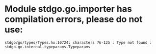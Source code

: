 # Module stdgo.go.importer has compilation errors, please do not use:
```
stdgo/go/types/Types.hx:10724: characters 76-125 : Type not found : stdgo.go.internal.typeparams.Typeparams

```

